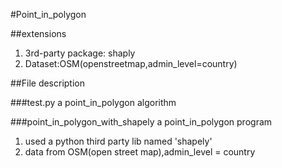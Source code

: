 #Point_in_polygon

##extensions
1. 3rd-party package: shaply
2. Dataset:OSM(openstreetmap,admin_level=country)

##File description

###test.py
a point_in_polygon algorithm

###point_in_polygon_with_shapely
a point_in_polygon program

1. used a python third party lib named 'shapely'
2. data from OSM(open street map),admin_level = country
